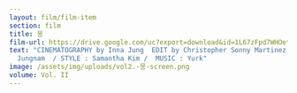 ```yaml
---
layout: film/film-item
section: film
title: 몽
film-url: https://drive.google.com/uc?export=download&id=1L67zFpd7WHOet2crUBaVZsvnDs7DOQzG
text: "CINEMATOGRAPHY by Inna Jung  EDIT by Christopher Sonny Martinez FEATURING
  Jungnam  / STYLE : Samantha Kim /  MUSIC : Yurk"
image: /assets/img/uploads/vol2.-몽-screen.png
volume: Vol. II
---
```

